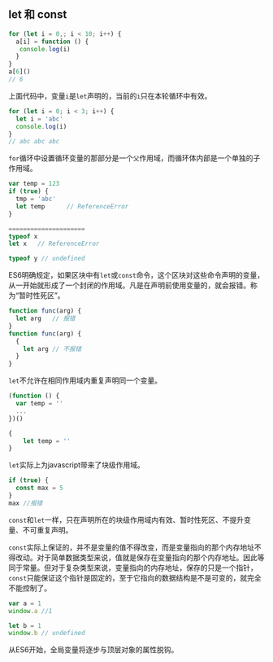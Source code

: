## let 和 const

```js
for (let i = 0,; i < 10; i++) {
  a[i] = function () {
   console.log(i) 
  }
}
a[6]()
// 6
```

上面代码中，变量`i`是`let`声明的，当前的`i`只在本轮循环中有效。



```js
for (let i = 0; i < 3; i++) {
  let i = 'abc'
  console.log(i)
}
// abc abc abc
```

`for`循环中设置循环变量的那部分是一个`父`作用域，而循环体内部是一个单独的子作用域。



```js
var temp = 123
if (true) {
  tmp = 'abc'
  let temp		// ReferenceError
}

=====================
typeof x
let x	// ReferenceError

typeof y // undefined
```

ES6明确规定，如果区块中有`let`或`const`命令，这个区块对这些命令声明的变量，从一开始就形成了一个封闭的作用域。凡是在声明前使用变量的，就会报错。称为“暂时性死区”。



```js
function func(arg) {
  let arg	// 报错
}
function func(arg) {
  {
    let arg	// 不报错
  }
}
```

`let`不允许在相同作用域内重复声明同一个变量。



```js
(function () {
  var temp = ''
  ...
})()

{
	let temp = ''
}
```

`let`实际上为javascript带来了块级作用域。



```js
if (true) {
  const max = 5
}
max	//报错
```

`const`和`let`一样，只在声明所在的块级作用域内有效、暂时性死区、不提升变量、不可重复声明。



`const`实际上保证的，并不是变量的值不得改变，而是变量指向的那个内存地址不得改动。对于简单数据类型来说，值就是保存在变量指向的那个内存地址。因此等同于常量。但对于复杂类型来说，变量指向的内存地址，保存的只是一个指针，`const`只能保证这个指针是固定的，至于它指向的数据结构是不是可变的，就完全不能控制了。



```js
var a = 1
window.a //1

let b = 1
window.b // undefined
```

从ES6开始，全局变量将逐步与顶层对象的属性脱钩。



